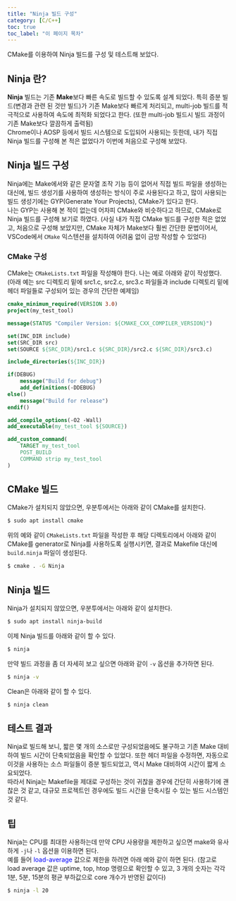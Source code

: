```yaml
---
title: "Ninja 빌드 구성"
category: [C/C++]
toc: true
toc_label: "이 페이지 목차"
---
```


CMake를 이용하여 Ninja 빌드를 구성 및 테스트해 보았다.

## Ninja 란?
**Ninja** 빌드는 기존 **Make**보다 빠른 속도로 빌드할 수 있도록 설계 되었다. 특히 증분 빌드(변경과 관련 된 것만 빌드)가 기존 Make보다 빠르게 처리되고, multi-job 빌드를 적극적으로 사용하여 속도에 최적화 되었다고 한다. (또한 multi-job 빌드시 빌드 과정이 기존 Make보다 깔끔하게 출력됨)  
Chrome이나 AOSP 등에서 빌드 시스템으로 도입되어 사용되는 듯한데, 내가 직접 Ninja 빌드를 구성해 본 적은 없었다가 이번에 처음으로 구성해 보았다.

## Ninja 빌드 구성
Ninja에는 Make에서와 같은 문자열 조작 기능 등이 없어서 직접 빌드 파일을 생성하는 대신에, 빌드 생성기를 사용하여 생성하는 방식이 주로 사용된다고 하고, 많이 사용되는 빌드 생성기에는 GYP(Generate Your Projects), CMake가 있다고 한다.  
나는 GYP는 사용해 본 적이 없는데 어차피 CMake와 비슷하다고 하므로, CMake로 Ninja 빌드를 구성해 보기로 하였다. (사실 내가 직접 CMake 빌드를 구성한 적은 없었고, 처음으로 구성해 보았지만, CMake 자체가 Make보다 훨씬 간단한 문법이어서, VSCode에서 `CMake` 익스텐션을 설치하여 어려움 없이 금방 작성할 수 있었다)

### CMake 구성
CMake는 `CMakeLists.txt` 파일을 작성해야 한다. 나는 예로 아래와 같이 작성했다. (아래 예는 src 디렉토리 밑에 src1.c, src2.c, src3.c 파일들과 include 디렉토리 밑에 헤더 파일들로 구성되어 있는 경우의 간단한 예제임)
```cmake
cmake_minimum_required(VERSION 3.0)
project(my_test_tool)

message(STATUS "Compiler Version: ${CMAKE_CXX_COMPILER_VERSION}")

set(INC_DIR include)
set(SRC_DIR src)
set(SOURCE ${SRC_DIR}/src1.c ${SRC_DIR}/src2.c ${SRC_DIR}/src3.c)

include_directories(${INC_DIR})

if(DEBUG)
    message("Build for debug")
    add_definitions(-DDEBUG)
else()
    message("Build for release")
endif()

add_compile_options(-O2 -Wall)
add_executable(my_test_tool ${SOURCE})

add_custom_command(
    TARGET my_test_tool
    POST_BUILD
    COMMAND strip my_test_tool
)
```

## CMake 빌드
CMake가 설치되지 않았으면, 우분투에서는 아래와 같이 CMake를 설치한다.
```bash
$ sudo apt install cmake
```

위의 예와 같이 `CMakeLists.txt` 파일을 작성한 후 해당 디렉토리에서 아래와 같이 CMake를 generator로 Ninja를 사용하도록 실행시키면, 결과로 Makefile 대신에 `build.ninja` 파일이 생성된다.
```bash
$ cmake . -G Ninja
```

## Ninja 빌드
Ninja가 설치되지 않았으면, 우분투에서는 아래와 같이 설치한다.
```bash
$ sudo apt install ninja-build
```

이제 Ninja 빌드를 아래와 같이 할 수 있다.
```bash
$ ninja
```
만약 빌드 과정을 좀 더 자세히 보고 싶으면 아래와 같이 `-v` 옵션을 추가하면 된다.
```bash
$ ninja -v
```
Clean은 아래와 같이 할 수 있다.
```bash
$ ninja clean
```

## 테스트 결과
Ninja로 빌드해 보니, 짧은 몇 개의 소스로만 구성되었음에도 불구하고 기존 Make 대비하여 빌드 시간이 단축되었음을 확인할 수 있었다. 또한 헤더 파일을 수정하면, 자동으로 이것을 사용하는 소스 파일들이 증분 빌드되었고, 역시 Make 대비하여 시간이 짧게 소요되었다.  
따라서 Ninja는 Makefile을 제대로 구성하는 것이 귀찮을 경우에 간단히 사용하기에 괜찮은 것 같고, 대규모 프로젝트인 경우에도 빌드 시간을 단축시킬 수 있는 빌드 시스템인 것 같다.

## 팁
Ninja는 CPU를 최대한 사용하는데 만약 CPU 사용량을 제한하고 싶으면 make와 유사하게 `-j`나 `-l` 옵션을 이용하면 된다.  
예를 들어 <span style="color:blue">load-average</span> 값으로 제한을 하려면 아래 예와 같이 하면 된다. (참고로 load average 값은 uptime, top, htop 명령으로 확인할 수 있고, 3 개의 숫자는 각각 1분, 5분, 15분의 평균 부하값으로 core 개수가 반영된 값이다)
```bash
$ ninja -l 20
```
